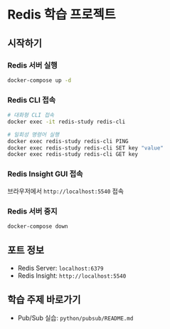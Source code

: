 # Redis 학습 프로젝트

## 시작하기

### Redis 서버 실행
```bash
docker-compose up -d
```

### Redis CLI 접속
```bash
# 대화형 CLI 접속
docker exec -it redis-study redis-cli

# 일회성 명령어 실행
docker exec redis-study redis-cli PING
docker exec redis-study redis-cli SET key "value"
docker exec redis-study redis-cli GET key
```

### Redis Insight GUI 접속
브라우저에서 `http://localhost:5540` 접속

### Redis 서버 중지
```bash
docker-compose down
```

## 포트 정보
- Redis Server: `localhost:6379`
- Redis Insight: `http://localhost:5540`

## 학습 주제 바로가기
- Pub/Sub 실습: `python/pubsub/README.md`
